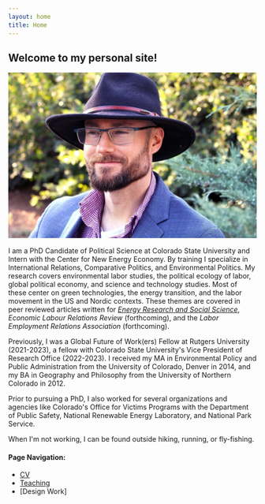 ```yaml
---
layout: home
title: Home
---
```


## Welcome to my personal site!

![Profile Picture](content/img/ProfilePic-2(1)(1).jpg)
  
I am a PhD Candidate of Political Science at Colorado State University and Intern with the Center for New Energy Economy. 
By training I specialize in International Relations, Comparative Politics, and Environmental Politics. My research covers environmental labor studies, the political ecology of labor, global political economy, and science and technology studies. Most of these center on green technologies, the energy transition, and the labor movement in the US and Nordic contexts. These themes are covered in peer reviewed articles written for [_Energy Research and Social Science_](https://www.sciencedirect.com/science/article/abs/pii/S2214629622004315), _Economic Labour Relations Review_ (forthcoming), and the _Labor Employment Relations Association_ (forthcoming).  

Previously, I was a Global Future of Work(ers) Fellow at Rutgers University (2021-2023), a fellow with Colorado State University's Vice President of Research Office (2022-2023). I received my MA in Environmental Policy and Public Administration from the University of Colorado, Denver in 2014, and my BA in Geography and Philosophy from the University of Northern Colorado in 2012.

Prior to pursuing a PhD, I also worked for several organizations and agencies like Colorado's Office for Victims Programs with the Department of Public Safety, National Renewable Energy Laboratory, and National Park Service. 

When I'm not working, I can be found outside hiking, running, or fly-fishing. 

#### Page Navigation:

- [CV](01-CV)
- [Teaching](02-Teaching)
- [Design Work]
